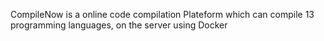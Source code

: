 CompileNow is a online code compilation Plateform which can compile 13 programming languages, on the server using Docker
